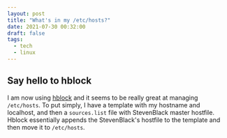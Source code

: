 ```yaml
---
layout: post
title: "What's in my /etc/hosts?"
date: 2021-07-30 00:32:00
draft: false
tags:
  - tech
  - linux
---
```


## Say hello to hblock

I am now using [hblock](https://github.com/hectorm/hblock) and it seems to be really great at managing `/etc/hosts`. To put simply, I have a template with my hostname and localhost, and then a `sources.list` file with StevenBlack master hostfile. Hblock essentially appends the StevenBlack's hostfile to the template and then move it to `/etc/hosts`.
